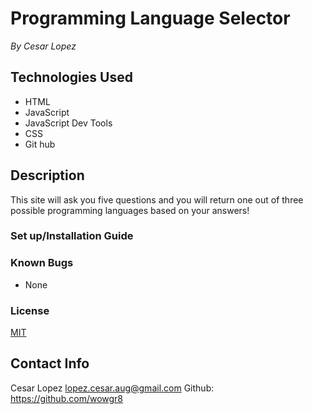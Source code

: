 # Programming Language Selector #
_By Cesar Lopez_

## Technologies Used ##

* HTML
* JavaScript
* JavaScript Dev Tools
* CSS
* Git hub

## Description ##

This site will ask you five questions and you will return one out of three possible programming languages based on your answers!

### Set up/Installation Guide ###


### Known Bugs ###

* None

### License ###

[MIT](https://opensource.org/licenses/MIT)

## Contact Info ##

Cesar Lopez <lopez.cesar.aug@gmail.com>
Github: https://github.com/wowgr8
